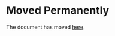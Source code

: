 Moved Permanently
=================

The document has moved
[here](http://www.nouvelobs.com/rue89/rue89-rue69/20161130.RUE5913/allo-ivg-net-je-veux-avorter-ou-comment-s-enerver-toute-seule.html).
